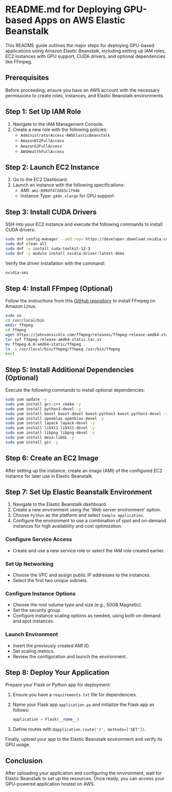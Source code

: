 # README.md for Deploying GPU-based Apps on AWS Elastic Beanstalk

This README guide outlines the major steps for deploying GPU-based applications using Amazon Elastic Beanstalk, including setting up IAM roles, EC2 instances with GPU support, CUDA drivers, and optional dependencies like FFmpeg.

## Prerequisites

Before proceeding, ensure you have an AWS account with the necessary permissions to create roles, instances, and Elastic Beanstalk environments.

## Step 1: Set Up IAM Role

1. Navigate to the IAM Management Console.
2. Create a new role with the following policies:
    - `AdministratorAccess-AWSElasticBeanstalk`
    - `AmazonEC2FullAccess`
    - `AmazonS3FullAccess`
    - `AWSHealthFullAccess`

## Step 2: Launch EC2 Instance

1. Go to the EC2 Dashboard.
2. Launch an instance with the following specifications:
    - AMI: `ami-099df472d83c1794b`
    - Instance Type: `g4dn.xlarge` for GPU support

## Step 3: Install CUDA Drivers

SSH into your EC2 instance and execute the following commands to install CUDA drivers:

```bash
sudo dnf config-manager --add-repo https://developer.download.nvidia.com/compute/cuda/repos/fedora37/x86_64/cuda-fedora37.repo
sudo dnf clean all
sudo dnf -y install cuda-toolkit-12-3
sudo dnf -y module install nvidia-driver:latest-dkms
```

Verify the driver installation with the command:

```bash
nvidia-smi
```

## Step 4: Install FFmpeg (Optional)

Follow the instructions from this [GitHub repository](https://github.com/ranareehanaslam/Install-ffmpeg-on-AWS-Linux-AMI) to install FFmpeg on Amazon Linux.

```bash
sudo su -
cd /usr/local/bin
mkdir ffmpeg
cd ffmpeg
wget https://johnvansickle.com/ffmpeg/releases/ffmpeg-release-amd64-static.tar.xz
tar xvf ffmpeg-release-amd64-static.tar.xz
mv ffmpeg-6.0-amd64-static/ffmpeg .
ln -s /usr/local/bin/ffmpeg/ffmpeg /usr/bin/ffmpeg
exit
```

## Step 5: Install Additional Dependencies (Optional)

Execute the following commands to install optional dependencies:

```bash
sudo yum update -y
sudo yum install gcc-c++ cmake -y
sudo yum install python3-devel -y
sudo yum install boost boost-devel boost-python3 boost-python3-devel -y
sudo yum install openblas openblas-devel -y
sudo yum install lapack lapack-devel -y
sudo yum install libX11 libX11-devel -y
sudo yum install libpng libpng-devel -y
sudo yum install mesa-libGL -y
sudo yum install git -y
```

## Step 6: Create an EC2 Image

After setting up the instance, create an image (AMI) of the configured EC2 instance for later use in Elastic Beanstalk.

## Step 7: Set Up Elastic Beanstalk Environment

1. Navigate to the Elastic Beanstalk dashboard.
2. Create a new environment using the 'Web server environment' option.
3. Choose `Python` as the platform and select `Sample application`.
4. Configure the environment to use a combination of spot and on-demand instances for high availability and cost optimization.

### Configure Service Access

- Create and use a new service role or select the IAM role created earlier.

### Set Up Networking

- Choose the VPC and assign public IP addresses to the instances.
- Select the first two unique subnets.

### Configure Instance Options

- Choose the root volume type and size (e.g., 50GB Magnetic).
- Set the security group.
- Configure instance scaling options as needed, using both on-demand and spot instances.

### Launch Environment

- Insert the previously created AMI ID.
- Set scaling metrics.
- Review the configuration and launch the environment.

## Step 8: Deploy Your Application

Prepare your Flask or Python app for deployment:

1. Ensure you have a `requirements.txt` file for dependencies.
2. Name your Flask app `application.py` and initialize the Flask app as follows:

    ```python
    application = Flask(__name__)
    ```

3. Define routes with `@application.route('/', methods=['GET'])`.

Finally, upload your app to the Elastic Beanstalk environment and verify its GPU usage.

## Conclusion

After uploading your application and configuring the environment, wait for Elastic Beanstalk to set up the resources. Once ready, you can access your GPU-powered application hosted on AWS.
